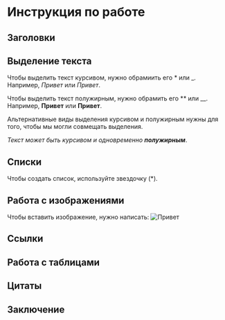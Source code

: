 # Инструкция по работе
## Заголовки
## Выделение текста
Чтобы выделить текст курсивом, нужно обрамиить его * или _. Например, *Привет* или _Привет_.

Чтобы выделить текст полужирным, нужно обрамить его ** или __. Например, **Привет** или __Привет__.

Альтернативные виды выделения курсивом и полужирным нужны для того, чтобы мы могли совмещать выделения.

_Текст может быть курсивом и одновременно **полужирным**_.
## Списки
Чтобы создать список, используйте звездочку (*).
## Работа с изображениями
Чтобы вставить изображение, нужно написать:
![Привет](git.png)
## Ссылки
## Работа с таблицами
## Цитаты
## Заключение
